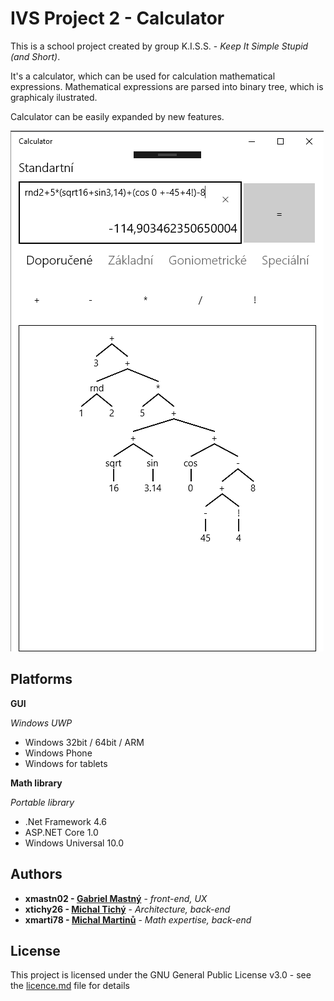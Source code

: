 # IVS Project 2 - Calculator

This is a school project created by group K.I.S.S. - *Keep It Simple Stupid (and Short)*.

It's a calculator, which can be used for calculation mathematical expressions. Mathematical expressions are parsed into binary tree, 
which is graphicaly ilustrated. 

Calculator can be easily expanded by new features.

![Screenshop](https://raw.githubusercontent.com/MichalTichy/IVS-project-2-Calculator/master/screenshot.png)

## Platforms
**GUI**

*Windows UWP*
  * Windows 32bit / 64bit / ARM
  * Windows Phone
  * Windows for tablets
  
  
 **Math library**

*Portable library*
  * .Net Framework 4.6
  * ASP.NET Core 1.0
  * Windows Universal 10.0 
  

## Authors

* **xmastn02 - [Gabriel Mastný](https://github.com/GabrielMastny)** - *front-end, UX*
* **xtichy26 - [Michal Tichý](https://github.com/MichalTichy)** - *Architecture, back-end*
* **xmarti78 - [Michal Martinů](https://github.com/Misanovy)** - *Math expertise, back-end*

## License

This project is licensed under the GNU General Public License v3.0 - see the [licence.md](licence.md) file for details
